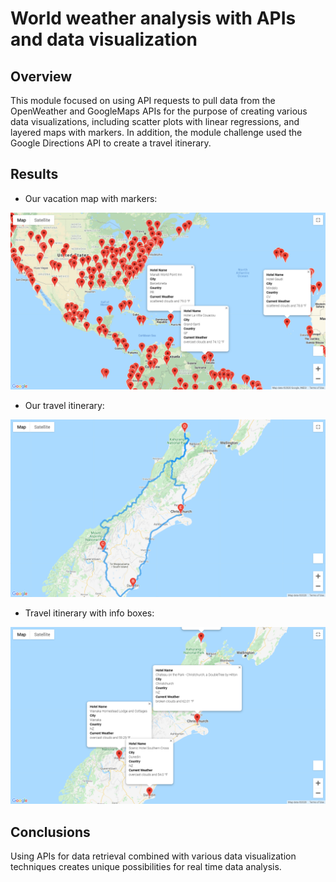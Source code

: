# World weather analysis with APIs and data visualization 

## Overview

This module focused on using API requests to pull data from the OpenWeather and GoogleMaps APIs
for the purpose of creating various data visualizations, including scatter plots with linear
regressions, and layered maps with markers. In addition, the module challenge used the Google
Directions API to create a travel itinerary. 

## Results

- Our vacation map with markers:

![Challenge Deliverable 2](https://github.com/greensleeves8/World_Weather_Analysis/blob/main/Vacation_Search/WeatherPy_vacation_map.png)

- Our travel itinerary:

![Challenge Deliverable 3](https://github.com/greensleeves8/World_Weather_Analysis/blob/main/Vacation_Itinerary/WeatherPy_travel_map.png)

- Travel itinerary with info boxes:

![Deliverable 3, Cont.](https://github.com/greensleeves8/World_Weather_Analysis/blob/main/Vacation_Itinerary/WeatherPy_travel_map_markers.png)

## Conclusions

Using APIs for data retrieval combined with various data visualization techniques creates unique 
possibilities for real time data analysis. 
